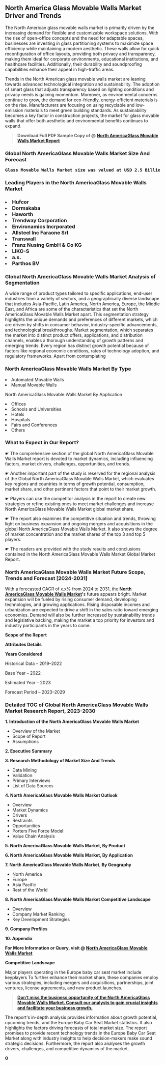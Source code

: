 <p><h2>North America Glass Movable Walls Market Driver and Trends</h2><p>The North American glass movable walls market is primarily driven by the increasing demand for flexible and customizable workspace solutions. With the rise of open-office concepts and the need for adaptable spaces, businesses are investing in glass partitioning systems to maximize space efficiency while maintaining a modern aesthetic. These walls allow for quick reconfiguration of office layouts, providing both privacy and transparency, making them ideal for corporate environments, educational institutions, and healthcare facilities. Additionally, their durability and soundproofing capabilities enhance their appeal in high-traffic areas.</p><p>Trends in the North American glass movable walls market are leaning towards advanced technological integration and sustainability. The adoption of smart glass that adjusts transparency based on lighting conditions and privacy needs is gaining momentum. Moreover, as environmental concerns continue to grow, the demand for eco-friendly, energy-efficient materials is on the rise. Manufacturers are focusing on using recyclable and low-emission materials to meet green building standards. As sustainability becomes a key factor in construction projects, the market for glass movable walls that offer both aesthetic and environmental benefits continues to expand.</p></p><blockquote id="" class=""><strong>Download Full PDF Sample Copy of @&nbsp;<a href="https://www.verifiedmarketreports.com/download-sample/?rid=616708&utm_source=GitHub-Jan&utm_medium=290" target="_blank">North AmericaGlass Movable Walls Market Report</a>&nbsp;&nbsp;</strong></blockquote><h3 id="" class=""><strong>Global&nbsp;North AmericaGlass Movable Walls Market Size And Forecast</strong></h3><pre class="reader-text-block__code-block"><strong>Glass Movable Walls Market size was valued at USD 2.5 Billion in 2022 and is projected to reach USD 4.0 Billion by 2030, growing at a CAGR of 7.5% from 2024 to 2030.</strong></pre><h3 id="" class="">Leading Players in the&nbsp;North AmericaGlass Movable Walls Market</h3><h3 class=""></Li><Li>Hufcor</Li><Li> Dormakaba</Li><Li> Haworth</Li><Li> Trendway Corporation</Li><Li> Environamics Incrporated</Li><Li> Allsteel Inc Faraone Srl</Li><Li> Transwall</Li><Li> Franz Nusing GmbH & Co KG</Li><Li> LIKO-S</Li><Li> a.s.</Li><Li> Parthos BV</h3><h3 id="" class="">Global&nbsp;North AmericaGlass Movable Walls Market Analysis of Segmentation</h3><p id="" class="">A wide range of product types tailored to specific applications, end-user industries from a variety of sectors, and a geographically diverse landscape that includes Asia-Pacific, Latin America, North America, Europe, the Middle East, and Africa are some of the characteristics that set the North AmericaGlass Movable Walls Market apart. This segmentation strategy highlights the unique demands and preferences of different markets, which are driven by shifts in consumer behavior, industry-specific advancements, and technological breakthroughs. Market segmentation, which separates the market into distinct product offers, applications, and distribution channels, enables a thorough understanding of growth patterns and emerging trends. Every region has distinct growth potential because of factors like regional economic conditions, rates of technology adoption, and regulatory frameworks. Apart from contemplating</p><h3 id="" class="">North AmericaGlass Movable Walls Market&nbsp;By Type</h3><p></Li><Li>Automated Movable Walls</Li><Li> Manual Movable Walls</p><div class="" data-test-id=""><p>North AmericaGlass Movable Walls Market&nbsp;By Application</p></div><p class=""></Li><Li>Offices</Li><Li> Schools and Universities</Li><Li> Hotels</Li><Li> Hospitals</Li><Li> Fairs and Conferences</Li><Li> Others</p><div class="" data-test-id=""><h3><span class="">What to Expect in Our Report?</span></h3></div><div class="" data-test-id=""><p><span class="">☛ The comprehensive section of the global North AmericaGlass Movable Walls Market report is devoted to market dynamics, including influencing factors, market drivers, challenges, opportunities, and trends.</span></p></div><div class="" data-test-id=""><p><span class="">☛ Another important part of the study is reserved for the regional analysis of the Global North AmericaGlass Movable Walls Market, which evaluates key regions and countries in terms of growth potential, consumption, market share, and other pertinent factors that point to their market growth.</span></p></div><div class="" data-test-id=""><p><span class="">☛ Players can use the competitor analysis in the report to create new strategies or refine existing ones to meet market challenges and increase North AmericaGlass Movable Walls Market global market share.</span></p></div><div class="" data-test-id=""><p><span class="">☛ The report also examines the competitive situation and trends, throwing light on business expansion and ongoing mergers and acquisitions in the global North AmericaGlass Movable Walls Market. It also shows the degree of market concentration and the market shares of the top 3 and top 5 players.</span></p></div><div class="" data-test-id=""><p><span class="">☛ The readers are provided with the study results and conclusions contained in the North AmericaGlass Movable Walls Market Global Market Report.</span></p></div><div class="" data-test-id=""><h3><span class="">North AmericaGlass Movable Walls Market Future Scope, Trends and Forecast [2024-2031]</span></h3></div><div class="" data-test-id=""><p><span class="">With a forecasted CAGR of x.x% from 2024 to 2031, the <strong><a href="https://www.verifiedmarketreports.com/download-sample/?rid=616708&utm_source=GitHub-Jan&utm_medium=290" target="_blank">North AmericaGlass Movable Walls Market</a>'</strong>s future appears bright. Market expansion will be fueled by rising consumer demand, developing technologies, and growing applications. Rising disposable incomes and urbanization are expected to drive a shift in the sales ratio toward emerging economies. Demand will also be further increased by sustainability trends and legislative backing, making the market a top priority for investors and industry participants in the years to come.</span></p><p id="ember66" class="ember-view reader-text-block__paragraph"><strong>Scope of the Report</strong></p><p id="ember67" class="ember-view reader-text-block__paragraph"><strong>Attributes Details</strong></p><p id="ember68" class="ember-view reader-text-block__paragraph"><strong>Years Considered</strong></p><p id="ember69" class="ember-view reader-text-block__paragraph">Historical Data &ndash; 2019&ndash;2022</p><p id="ember70" class="ember-view reader-text-block__paragraph">Base Year &ndash; 2022</p><p id="ember71" class="ember-view reader-text-block__paragraph">Estimated Year &ndash; 2023</p><p id="ember72" class="ember-view reader-text-block__paragraph">Forecast Period &ndash; 2023&ndash;2029</p></div><h3 id="" class="">Detailed TOC of Global North AmericaGlass Movable Walls Market Research Report, 2023-2030</h3><p id="" class=""><strong>1. Introduction of the North AmericaGlass Movable Walls Market</strong></p><ul><li>Overview of the Market</li><li>Scope of Report</li><li>Assumptions</li></ul><p id="" class=""><strong>2. Executive Summary</strong></p><p id="" class=""><strong>3. Research Methodology of Market Size And Trends</strong></p><ul><li>Data Mining</li><li>Validation</li><li>Primary Interviews</li><li>List of Data Sources</li></ul><p id="" class=""><strong>4. North AmericaGlass Movable Walls Market Outlook</strong></p><ul><li>Overview</li><li>Market Dynamics</li><li>Drivers</li><li>Restraints</li><li>Opportunities</li><li>Porters Five Force Model</li><li>Value Chain Analysis</li></ul><p id="" class=""><strong>5. North AmericaGlass Movable Walls Market, By Product</strong></p><p id="" class=""><strong>6. North AmericaGlass Movable Walls Market, By Application</strong></p><p id="" class=""><strong>7. North AmericaGlass Movable Walls Market, By Geography</strong></p><ul><li>North America</li><li>Europe</li><li>Asia Pacific</li><li>Rest of the World</li></ul><p id="" class=""><strong>8. North AmericaGlass Movable Walls Market Competitive Landscape</strong></p><ul><li>Overview</li><li>Company Market Ranking</li><li>Key Development Strategies</li></ul><p id="" class=""><strong>9. Company Profiles</strong></p><p id="" class=""><strong>10. Appendix</strong></p><p><strong>For More Information or Query, visit&nbsp;@ <a href="https://www.verifiedmarketreports.com/product/glass-movable-walls-market/" target="_blank">North AmericaGlass Movable Walls Market</a></strong></p><p id="ember61" class="ember-view reader-text-block__paragraph"><strong>Competitive Landscape</strong></p><p id="ember62" class="ember-view reader-text-block__paragraph">Major players operating in the Europe baby car seat market include keyplayers To further enhance their market share, these companies employ various strategies, including mergers and acquisitions, partnerships, joint ventures, license agreements, and new product launches.</p><blockquote id="ember63" class="ember-view reader-text-block__blockquote"><strong><a href="https://www.verifiedmarketreports.com/download-sample/?rid=616708&utm_source=GitHub-Jan&utm_medium=290" target="_blank">Don&rsquo;t miss the business opportunity of the North AmericaGlass Movable Walls Market. Consult our analysts to gain crucial insights and facilitate your business growth.</a></strong></blockquote><p id="ember64" class="ember-view reader-text-block__paragraph">The report's in-depth analysis provides information about growth potential, upcoming trends, and the Europe Baby Car Seat Market statistics. It also highlights the factors driving forecasts of total market size. The report promises to provide recent technology trends in the Europe Baby Car Seat Market along with industry insights to help decision-makers make sound strategic decisions. Furthermore, the report also analyses the growth drivers, challenges, and competitive dynamics of the market.</p><p class="ember-view reader-text-block__paragraph"><strong>0</strong></p>
